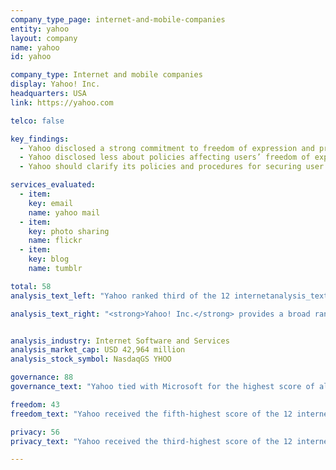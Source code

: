 ```yaml
---
company_type_page: internet-and-mobile-companies
entity: yahoo
layout: company
name: yahoo
id: yahoo

company_type: Internet and mobile companies
display: Yahoo! Inc.
headquarters: USA
link: https://yahoo.com

telco: false

key_findings:
  - Yahoo disclosed a strong commitment to freedom of expression and privacy as human rights at the corporate level and was one of the top-ranked companies in the 2017 Index.
  - Yahoo disclosed less about policies affecting users’ freedom of expression than users’ privacy, including information about the number and types of content or accounts the company restricts for violating its terms of service.
  - Yahoo should clarify its policies and procedures for securing user information, including its policies for responding to data breaches.

services_evaluated:
  - item:
    key: email
    name: yahoo mail
  - item:
    key: photo sharing
    name: flickr
  - item:
    key: blog
    name: tumblr

total: 58
analysis_text_left: "Yahoo ranked third of the 12 internetanalysis_text_left Yahoo ranked third of the 12 internet and mobile companies evaluated, behind Google and Microsoft, and the third in the Index overall. A founding member of the Global Network Initiative (GNI), the company’s disclosures related to freedom of expression and privacy are overseen by the <a href=\"https://yahoobhrp.tumblr.com/post/75544734087/yahoo-business-human-rights-program-yahoo\" target=\"_blank\">Yahoo Business and Human Rights Program,</a> established in 2008 to help integrate human rights-related decision-making into the company’s business operations. However, recent revelations about <a href=\"https://www.nytimes.com/2016/12/14/technology/yahoo-hack.html\" target=\"_blank\">large-scale data breaches</a> at Yahoo highlight why the company’s lack of disclosure about its policies for informing affected parties about data breaches and steps taken to mitigate damage should be a concern for users and other stakeholders—though it should be noted that no internet or mobile company evaluated provided disclosures related to data breaches (P15). and mobile companies evaluated, behind Google and Microsoft, and the third in the Index overall. A founding member of the Global Network Initiative (GNI), the company’s disclosures related to freedom of expression and privacy are overseen by the <a href=\"https://yahoobhrp.tumblr.com/post/75544734087/yahoo-business-human-rights-program-yahoo\" target=\"_blank\">Yahoo Business and Human Rights Program,</a> established in 2008 to help integrate human rights-related decision-making into the company’s business operations. However, recent revelations about <a href=\"https://www.nytimes.com/2016/12/14/technology/yahoo-hack.html\" target=\"_blank\">large-scale data breaches</a> at Yahoo highlight why the company’s lack of disclosure about its policies for informing affected parties about data breaches and steps taken to mitigate damage should be a concern for users and other stakeholders—though it should be noted that no internet or mobile company evaluated provided disclosures related to data breaches (P15)."

analysis_text_right: "<strong>Yahoo! Inc.</strong> provides a broad range of communication, sharing, and information and content services. Its services include the search platform Yahoo Search, communication and collaboration tools including Yahoo Mail, Yahoo Messenger, and Yahoo Groups, digital content through Yahoo.com, Yahoo Sports, and Yahoo Finance, advertising services, and multiple other services and properties. The Yahoo services evaluated in the Index are all included in an acquisition deal with Verizon Communications, though the actual sale to Verizon has not yet been finalized."


analysis_industry: Internet Software and Services
analysis_market_cap: USD 42,964 million
analysis_stock_symbol: NasdaqGS YHOO

governance: 88
governance_text: "Yahoo tied with Microsoft for the highest score of all 22 companies in the Governance category. The company disclosed a clear commitment to freedom of expression and privacy as human rights (G1), evidence of senior leadership oversight of human rights concerns (G2), and provides employee training and a whistleblower program addressing freedom of expression and privacy (G3). As a member of the GNI, Yahoo disclosed that it engages with stakeholders, including civil society, on freedom of expression and privacy issues (G5).<br /><br /> Yahoo was the only company to receive full credit for its disclosures about its human rights due diligence processes (G4). As with many companies evaluated in the Index, Yahoo did not disclose sufficient grievance and remedy mechanisms. Its privacy policy indicated how users can contact them with complaints related to privacy concerns, but did not provide further information about its process for receiving and responding to these complaints."

freedom: 43
freedom_text: "Yahoo received the fifth-highest score of the 12 internet and mobile companies evaluated in the Freedom of Expression category, behind Google, Kakao, Microsoft, and Twitter. <br /><br /><strong>Content and account restrictions:</strong> Yahoo’s disclosure of its process for enforcing its terms of service rules (F3) was roughly on par with that of Twitter, though less detailed than that of Google or Kakao. Similar to most (but not all) other companies, Yahoo did not disclose any data about the volume or nature of actions the company takes of its own accord to enforce its rules, such as removing content or restricting users’ accounts for violating its terms of service (F4). Given that companies like Microsoft and Twitter are starting to engage in this practice, Yahoo should endeavor to start disclosing this type of data in its next transparency report.<br /><br /><strong>Content and account restriction requests:</strong> Yahoo was the second-highest scoring company, behind Google, for this set of indicators (F5-F7). The company received full credit for disclosures on its processes for responding to government requests for account or content restriction, but it provided less thorough disclosure on its processes for content or account restriction requests from private parties (F5).<br /><br /><strong>Identity policy:</strong> To set up a Yahoo account (which can be used as a login for Yahoo Mail and Flickr), Yahoo disclosed that it requires that users provide a phone number, which in some jurisdictions can be used (e.g. by law enforcement or other government officials) to connect a user with their offline identity (F11)."

privacy: 56
privacy_text: "Yahoo received the third-highest score of the 12 internet and mobile companies evaluated in the Privacy category, behind Google and Microsoft.<br/ ><br/><strong>Handling of user information:</strong> Yahoo received the third-highest score of all companies evaluated in the Index for this set of indicators, behind Twitter and Google (P3-P9). Yahoo provided users with greater clarity about what user information it collects and shares (P3, P4) than it did about its reasons for doing so (P5). Yahoo tied with Microsoft  for the third-highest score for its disclosures on its policies for retention of user information (P6). Yahoo offered more information than most internet and mobile companies about how  users can access the information that the company holds about them (P8), with only Google receiving a higher score.<br/ ><br/><strong>Requests for user information:</strong> Yahoo received the second-highest score on the indicator related to disclosure of its process for responding to government and other third-party requests for user information (P10), behind only Microsoft. However, it disclosed less than all other U.S. internet and mobile companies  about its compliance with government and  private requests for user data (P11).<br/ ><br/><strong>Security:</strong> Yahoo disclosed less about its security policies than Google, Yandex, Microsoft, and Apple (P13-P18). Its  disclosure of its internal oversight mechanisms to ensure the security of its products was inconsistent across the three Yahoo services evaluated (P13). Yahoo offered no disclosure of its processes for communicating about data breaches (P15) although this was true of all internet and mobile companies in this Index. "

---
```


